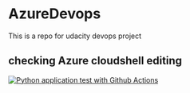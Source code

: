 # AzureDevops
This is a repo for udacity devops project
## checking Azure cloudshell editing 
[![Python application test with Github Actions](https://github.com/BhabaniPrasadKar/AzureDevops/actions/workflows/main.yml/badge.svg)](https://github.com/BhabaniPrasadKar/AzureDevops/actions/workflows/main.yml)
